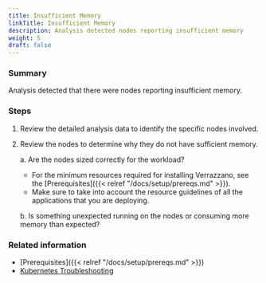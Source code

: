 ```yaml
---
title: Insufficient Memory
linkTitle: Insufficient Memory
description: Analysis detected nodes reporting insufficient memory
weight: 5
draft: false
---
```


### Summary
Analysis detected that there were nodes reporting insufficient memory.

### Steps
1. Review the detailed analysis data to identify the specific nodes involved.
2. Review the nodes to determine why they do not have sufficient memory.

   a. Are the nodes sized correctly for the workload?
      - For the minimum resources required for installing Verrazzano, see the [Prerequisites]({{< relref "/docs/setup/prereqs.md" >}}).
      - Make sure to take into account the resource guidelines of all the applications that you are deploying.
      
   b. Is something unexpected running on the nodes or consuming more memory than expected?

### Related information
* [Prerequisites]({{< relref "/docs/setup/prereqs.md" >}})
* [Kubernetes Troubleshooting](https://kubernetes.io/docs/tasks/debug/)

